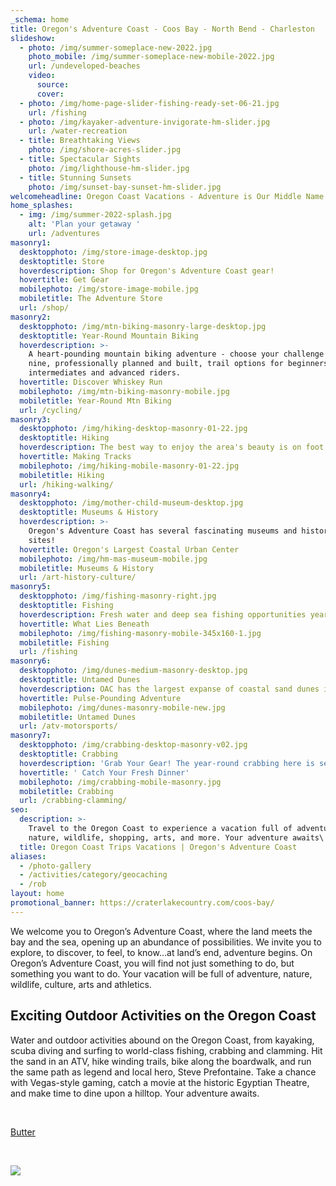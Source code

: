 ```yaml
---
_schema: home
title: Oregon's Adventure Coast - Coos Bay - North Bend - Charleston
slideshow:
  - photo: /img/summer-someplace-new-2022.jpg
    photo_mobile: /img/summer-someplace-new-mobile-2022.jpg
    url: /undeveloped-beaches
    video:
      source:
      cover:
  - photo: /img/home-page-slider-fishing-ready-set-06-21.jpg
    url: /fishing
  - photo: /img/kayaker-adventure-invigorate-hm-slider.jpg
    url: /water-recreation
  - title: Breathtaking Views
    photo: /img/shore-acres-slider.jpg
  - title: Spectacular Sights
    photo: /img/lighthouse-hm-slider.jpg
  - title: Stunning Sunsets
    photo: /img/sunset-bay-sunset-hm-slider.jpg
welcomeheadline: Oregon Coast Vacations - Adventure is Our Middle Name
home_splashes:
  - img: /img/summer-2022-splash.jpg
    alt: 'Plan your getaway '
    url: /adventures
masonry1:
  desktopphoto: /img/store-image-desktop.jpg
  desktoptitle: Store
  hoverdescription: Shop for Oregon's Adventure Coast gear!
  hovertitle: Get Gear
  mobilephoto: /img/store-image-mobile.jpg
  mobiletitle: The Adventure Store
  url: /shop/
masonry2:
  desktopphoto: /img/mtn-biking-masonry-large-desktop.jpg
  desktoptitle: Year-Round Mountain Biking
  hoverdescription: >-
    A heart-pounding mountain biking adventure - choose your challenge from
    nine, professionally planned and built, trail options for beginners,
    intermediates and advanced riders.
  hovertitle: Discover Whiskey Run
  mobilephoto: /img/mtn-biking-masonry-mobile.jpg
  mobiletitle: Year-Round Mtn Biking
  url: /cycling/
masonry3:
  desktopphoto: /img/hiking-desktop-masonry-01-22.jpg
  desktoptitle: Hiking
  hoverdescription: The best way to enjoy the area's beauty is on foot.
  hovertitle: Making Tracks
  mobilephoto: /img/hiking-mobile-masonry-01-22.jpg
  mobiletitle: Hiking
  url: /hiking-walking/
masonry4:
  desktopphoto: /img/mother-child-museum-desktop.jpg
  desktoptitle: Museums & History
  hoverdescription: >-
    Oregon's Adventure Coast has several fascinating museums and historical
    sites! 
  hovertitle: Oregon's Largest Coastal Urban Center
  mobilephoto: /img/hm-mas-museum-mobile.jpg
  mobiletitle: Museums & History
  url: /art-history-culture/
masonry5:
  desktopphoto: /img/fishing-masonry-right.jpg
  desktoptitle: Fishing
  hoverdescription: Fresh water and deep sea fishing opportunities year 'round.
  hovertitle: What Lies Beneath
  mobilephoto: /img/fishing-masonry-mobile-345x160-1.jpg
  mobiletitle: Fishing
  url: /fishing
masonry6:
  desktopphoto: /img/dunes-medium-masonry-desktop.jpg
  desktoptitle: Untamed Dunes
  hoverdescription: OAC has the largest expanse of coastal sand dunes in North America.
  hovertitle: Pulse-Pounding Adventure
  mobilephoto: /img/dunes-masonry-mobile-new.jpg
  mobiletitle: Untamed Dunes
  url: /atv-motorsports/
masonry7:
  desktopphoto: /img/crabbing-desktop-masonry-v02.jpg
  desktoptitle: Crabbing
  hoverdescription: 'Grab Your Gear! The year-round crabbing here is second to none.  '
  hovertitle: ' Catch Your Fresh Dinner'
  mobilephoto: /img/crabbing-mobile-masonry.jpg
  mobiletitle: Crabbing
  url: /crabbing-clamming/
seo:
  description: >-
    Travel to the Oregon Coast to experience a vacation full of adventure,
    nature, wildlife, shopping, arts, and more. Your adventure awaits\!
  title: Oregon Coast Trips Vacations | Oregon's Adventure Coast
aliases:
  - /photo-gallery
  - /activities/category/geocaching
  - /rob
layout: home
promotional_banner: https://craterlakecountry.com/coos-bay/
---
```

We welcome you to Oregon’s Adventure Coast, where the land meets the bay and the sea, opening up an abundance of possibilities. We invite you to explore, to discover, to feel, to know…at land’s end, adventure begins. On Oregon’s Adventure Coast, you will find not just something to do, but something you want to do. Your vacation will be full of adventure, nature, wildlife, culture, arts and athletics.

## Exciting Outdoor Activities on the Oregon Coast

Water and outdoor activities abound on the Oregon Coast, from kayaking, scuba diving and surfing to world-class fishing, crabbing and clamming. Hit the sand in an ATV, hike winding trails, bike along the boardwalk, and run the same path as legend and local hero, Steve Prefontaine. Take a chance with Vegas-style gaming, catch a movie at the historic Egyptian Theatre, and make time to dine upon a hilltop. Your adventure awaits.

&nbsp;

[Butter](/event/annual-holiday-lights-at-shore-acres/)

&nbsp;

[![](/img/009-16-17721.jpg)](/calendar/)